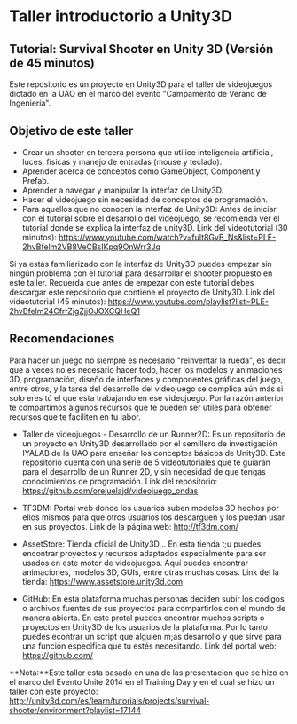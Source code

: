 # Taller introductorio a Unity3D
## Tutorial: Survival Shooter en Unity 3D (Versión de 45 minutos)


Este repositorio es un proyecto en Unity3D para el taller de videojuegos dictado en la UAO en el marco del evento "Campamento de Verano de Ingeniería".

## Objetivo de este taller

* Crear un shooter en tercera persona que utilice inteligencia artificial, luces, físicas y manejo de entradas (mouse y teclado).
* Aprender acerca de conceptos como GameObject, Component y Prefab.
* Aprender a navegar y manipular la interfaz de Unity3D.
* Hacer el videojuego sin necesidad de conceptos de programación.
* Para aquellos que no conocen la interfaz de Unity3D: Antes de iniciar con el tutorial sobre el desarrollo del videojuego, se recomienda ver el tutorial donde se explica la interfaz de unity3D. Link del videotutorial (30 minutos): https://www.youtube.com/watch?v=fult8GvB_Ns&list=PLE-2hvBfelm2VB8VeCBsIKpq9OnWrr3Jq 

Si ya estás familiarizado con la interfaz de Unity3D puedes empezar sin ningún problema con el tutorial para desarrollar el shooter propuesto en este taller. Recuerda que antes de empezar con este tutorial debes descargar este repositorio que contiene el proyecto de Unity3D. Link del videotutorial (45 minutos): https://www.youtube.com/playlist?list=PLE-2hvBfelm24CfrrZjgZjjOJOXCQHeQ1 

## Recomendaciones

Para hacer un juego no siempre es necesario "reinventar la rueda", es decir que a veces no es necesario hacer todo, hacer los modelos y animaciones 3D, programación, diseño de interfaces y componentes gráficas del juego, entre otros, y la tarea del desarrollo del videojuego se complica aún más si solo eres tú el que esta trabajando en ese videojuego. Por la razón anterior te compartimos algunos recursos que te pueden ser utiles para obtener recursos que te faciliten en tu labor.

* Taller de videojuegos - Desarrollo de un Runner2D: Es un repositorio de un proyecto en Unity3D desarrollado por el semillero de investigación IYALAB de la UAO para enseñar los conceptos básicos de Unity3D. Este repositorio cuenta con una serie de 5 videotutoriales que te guiarán para el desarrollo de un Runner 2D, y sin necesidad de que tengas conocimientos de programación. Link del repositorio: https://github.com/orejuelajd/videojuego_ondas

* TF3DM: Portal web donde los usuarios suben modelos 3D hechos por ellos mismos para que otros usuarios los descarguen y los puedan usar en sus proyectos. Link de la página web: http://tf3dm.com/

* AssetStore: Tienda oficial de Unity3D... En esta tienda t;u puedes encontrar proyectos y recursos adaptados especialmente para ser usados en este motor de videojuegos. Aquí puedes encontrar animaciones, modelos 3D, GUIs, entre otras muchas cosas. Link del la tienda: https://www.assetstore.unity3d.com

* GitHub: En esta plataforma muchas personas deciden subir los códigos o archivos fuentes de sus proyectos para compartirlos con el mundo de manera abierta. En este protal puedes encontrar muchos scripts o proyectos en Unity3D de los usuarios de la plataforma. Por lo tanto puedes econtrar un script que alguien m;as desarrollo y que sirve para una función especifica que tu estés necesitando. Link del portal web: https://github.com/

**Nota:**Este taller esta basado en una de las presentacion que se hizo en el marco del Evento Unite 2014 en el Training Day y en el cual se hizo un taller con este proyecto: http://unity3d.com/es/learn/tutorials/projects/survival-shooter/environment?playlist=17144